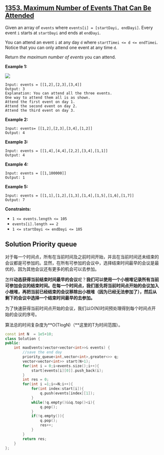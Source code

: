 ## [1353. Maximum Number of Events That Can Be Attended](https://leetcode-cn.com/problems/maximum-number-of-events-that-can-be-attended/)

Given an array of `events` where `events[i] = [startDayi, endDayi]`. Every event `i` starts at `startDayi` and ends at `endDayi`.

You can attend an event `i` at any day `d` where `startTimei <= d <= endTimei`. Notice that you can only attend one event at any time `d`.

Return *the maximum number of events* you can attend.

**Example 1:**

![](https://assets.leetcode.com/uploads/2020/02/05/e1.png)

```
Input: events = [[1,2],[2,3],[3,4]]
Output: 3
Explanation: You can attend all the three events.
One way to attend them all is as shown.
Attend the first event on day 1.
Attend the second event on day 2.
Attend the third event on day 3.
```

**Example 2:**

```
Input: events= [[1,2],[2,3],[3,4],[1,2]]
Output: 4
```

**Example 3:**

```
Input: events = [[1,4],[4,4],[2,2],[3,4],[1,1]]
Output: 4
```

**Example 4:**

```
Input: events = [[1,100000]]
Output: 1
```

**Example 5:**

```
Input: events = [[1,1],[1,2],[1,3],[1,4],[1,5],[1,6],[1,7]]
Output: 7
```



**Constraints:**

- `1 <= events.length <= 105`
- `events[i].length == 2`
- `1 <= startDayi <= endDayi <= 105`

## Solution Priority queue

对于每一个时间点，所有在当前时间及之前时间开始，并且在当前时间还未结束的会议都是可参加的。显然，在所有可参加的会议中，选择结束时间最早的会议是最优的，因为其他会议还有更多的机会可以去参加。

怎样**动态获得当前结束时间最早的会议**呢？**我们可以使用一个小根堆记录所有当前可参加会议的结束时间。在每一个时间点，我们首先将当前时间点开始的会议加入小根堆，再把当前已经结束的会议移除出小根堆（因为已经无法参加了），然后从剩下的会议中选择一个结束时间最早的去参加。**

为了快速获得当前时间点开始的会议，我们以O(N)时间预处理得到每个时间点开始的会议的序号。

算法总的时间复杂度为**O(TlogN)（**这里的T为时间范围）。

```c++
const int N  = 1e5+10;
class Solution {
public:
    int maxEvents(vector<vector<int>>& events) {
        //save the end day
        priority_queue<int,vector<int>,greater<>> q;
        vector<vector<int>> start(N+1);
        for(int i = 0;i<events.size();i++){
            start[events[i][0]].push_back(i);
        }
        int res = 0;
        for(int i =1;i<=N;i++){
            for(int index:start[i]){
                q.push(events[index][1]);
            }
            while(!q.empty()&&q.top()<i){
                q.pop();
            }
            if(!q.empty()){
                q.pop();
                res++;
            }
        }
        return res;
    }
};
```

